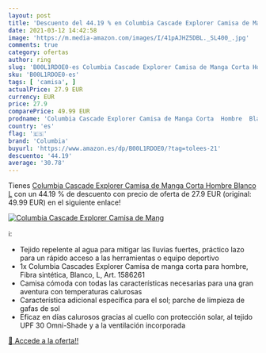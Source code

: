 ```yaml
---
layout: post
title: 'Descuento del 44.19 % en Columbia Cascade Explorer Camisa de Mang'
date: 2021-03-12 14:42:58
image: 'https://m.media-amazon.com/images/I/41pAJHZ5DBL._SL400_.jpg'
comments: true
category: ofertas
author: ring
slug: 'B00L1RDOE0-es Columbia Cascade Explorer Camisa de Manga Corta Hombre...'
sku: 'B00L1RDOE0-es'
tags: [ 'camisa', ]
actualPrice: 27.9 EUR
currency: EUR
price: 27.9
comparePrice: 49.99 EUR
prodname: 'Columbia Cascade Explorer Camisa de Manga Corta  Hombre  Blanco  L'
country: 'es'
flag: '🇪🇸'
brand: 'Columbia'
buyurl: 'https://www.amazon.es/dp/B00L1RDOE0/?tag=tolees-21'
descuento: '44.19'
average: '30.78'
---
```


Tienes [Columbia Cascade Explorer Camisa de Manga Corta  Hombre  Blanco  L](https://www.amazon.es/dp/B00L1RDOE0/?tag=tolees-21) con un 44.19 % de descuento con precio de oferta de 27.9 EUR (original: 49.99 EUR) en el siguiente enlace!

[![Columbia Cascade Explorer Camisa de Mang](https://m.media-amazon.com/images/I/41pAJHZ5DBL._SL400_.jpg)](https://www.amazon.es/dp/B00L1RDOE0/?tag=tolees-21)

ℹ️:

- Tejido repelente al agua para mitigar las lluvias fuertes, práctico lazo para un rápido acceso a las herramientas o equipo deportivo
- 1x Columbia Cascades Explorer Camisa de manga corta para hombre, Fibra sintética, Blanco, L, Art. 1586261
- Camisa cómoda con todas las características necesarias para una gran aventura con temperaturas calurosas
- Característica adicional específica para el sol; parche de limpieza de gafas de sol
- Eficaz en días calurosos gracias al cuello con protección solar, al tejido UPF 30 Omni-Shade y a la ventilación incorporada

[🛒 Accede a la oferta!!](https://www.amazon.es/dp/B00L1RDOE0/?tag=tolees-21)
